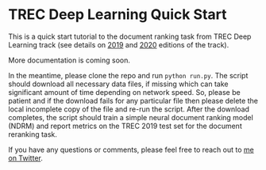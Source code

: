 # TREC Deep Learning Quick Start

This is a quick start tutorial to the document ranking task from TREC Deep Learning track (see details on [2019](https://microsoft.github.io/TREC-2019-Deep-Learning) and [2020](https://microsoft.github.io/TREC-2020-Deep-Learning/) editions of the track).

More documentation is coming soon.

In the meantime, please clone the repo and run ```python run.py```. The script should download all necessary data files, if missing which can take significant amount of time depending on network speed. So, please be patient and if the download fails for any particular file then please delete the local incomplete copy of the file and re-run the script. After the download completes, the script should train a simple neural document ranking model (NDRM) and report metrics on the TREC 2019 test set for the document reranking task.

If you have any questions or comments, please feel free to reach out to [me on Twitter](https://twitter.com/UnderdogGeek).

